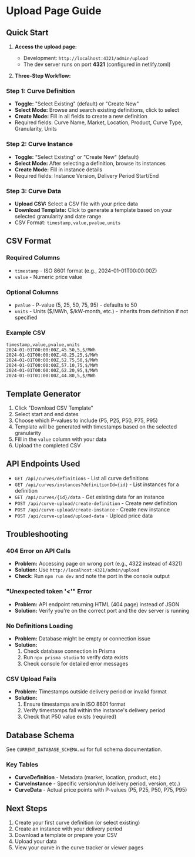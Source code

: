 # Upload Page Guide

## Quick Start

1. **Access the upload page:**
   - Development: `http://localhost:4321/admin/upload`
   - The dev server runs on port **4321** (configured in netlify.toml)

2. **Three-Step Workflow:**

### Step 1: Curve Definition
- **Toggle:** "Select Existing" (default) or "Create New"
- **Select Mode:** Browse and search existing definitions, click to select
- **Create Mode:** Fill in all fields to create a new definition
- Required fields: Curve Name, Market, Location, Product, Curve Type, Granularity, Units

### Step 2: Curve Instance  
- **Toggle:** "Select Existing" or "Create New" (default)
- **Select Mode:** After selecting a definition, browse its instances
- **Create Mode:** Fill in instance details
- Required fields: Instance Version, Delivery Period Start/End

### Step 3: Curve Data
- **Upload CSV:** Select a CSV file with your price data
- **Download Template:** Click to generate a template based on your selected granularity and date range
- CSV Format: `timestamp,value,pvalue,units`

## CSV Format

### Required Columns
- `timestamp` - ISO 8601 format (e.g., 2024-01-01T00:00:00Z)
- `value` - Numeric price value

### Optional Columns
- `pvalue` - P-value (5, 25, 50, 75, 95) - defaults to 50
- `units` - Units ($/MWh, $/kW-month, etc.) - inherits from definition if not specified

### Example CSV
```csv
timestamp,value,pvalue,units
2024-01-01T00:00:00Z,45.50,5,$/MWh
2024-01-01T00:00:00Z,48.25,25,$/MWh
2024-01-01T00:00:00Z,52.75,50,$/MWh
2024-01-01T00:00:00Z,57.10,75,$/MWh
2024-01-01T00:00:00Z,62.20,95,$/MWh
2024-01-01T01:00:00Z,44.80,5,$/MWh
```

## Template Generator

1. Click "Download CSV Template"
2. Select start and end dates
3. Choose which P-values to include (P5, P25, P50, P75, P95)
4. Template will be generated with timestamps based on the selected granularity
5. Fill in the `value` column with your data
6. Upload the completed CSV

## API Endpoints Used

- `GET /api/curves/definitions` - List all curve definitions
- `GET /api/curves/instances?definitionId={id}` - List instances for a definition
- `GET /api/curves/{id}/data` - Get existing data for an instance
- `POST /api/curve-upload/create-definition` - Create new definition
- `POST /api/curve-upload/create-instance` - Create new instance
- `POST /api/curve-upload/upload-data` - Upload price data

## Troubleshooting

### 404 Error on API Calls
- **Problem:** Accessing page on wrong port (e.g., 4322 instead of 4321)
- **Solution:** Use `http://localhost:4321/admin/upload`
- **Check:** Run `npm run dev` and note the port in the console output

### "Unexpected token '<'" Error
- **Problem:** API endpoint returning HTML (404 page) instead of JSON
- **Solution:** Verify you're on the correct port and the dev server is running

### No Definitions Loading
- **Problem:** Database might be empty or connection issue
- **Solution:** 
  1. Check database connection in Prisma
  2. Run `npx prisma studio` to verify data exists
  3. Check console for detailed error messages

### CSV Upload Fails
- **Problem:** Timestamps outside delivery period or invalid format
- **Solution:**
  1. Ensure timestamps are in ISO 8601 format
  2. Verify timestamps fall within the instance's delivery period
  3. Check that P50 value exists (required)

## Database Schema

See `CURRENT_DATABASE_SCHEMA.md` for full schema documentation.

### Key Tables
- **CurveDefinition** - Metadata (market, location, product, etc.)
- **CurveInstance** - Specific version/run (delivery period, version, etc.)
- **CurveData** - Actual price points with P-values (P5, P25, P50, P75, P95)

## Next Steps

1. Create your first curve definition (or select existing)
2. Create an instance with your delivery period
3. Download a template or prepare your CSV
4. Upload your data
5. View your curve in the curve tracker or viewer pages

